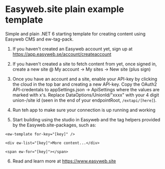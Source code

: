 # Easyweb.site plain example template

Simple and plain .NET 6 starting template for creating content using Easyweb CMS and ew-tag-pack.

1. If you haven't created an Easyweb account yet, sign up at https://app.easyweb.se/account/createaccount

2. If you haven't created a site to fetch content from yet, once signed in, create a new site @ My account -> My sites -> New site (plus sign)

3. Once you have an account and a site, enable your API-key by clicking the cloud in the top bar and creating a new API-key. Copy the OAuth2 API-credentals to appSettings.json -> ApiSettings where the values are marked with x's. Replace DataOptions/UnionId/"xxxx" with your 4 digit union-/site id (seen in the end of your endpointRoot, ``/extapi/[here]``). 

4. Run teh app to make sure your connection is up running and working

5. Start building using the studio in Easyweb and the tag helpers provided by the Easyweb.site-packages, such as:

``<ew-template for-key="[key]" />``

``<div ew-list="[key]">More content...</div>``

``<span ew-for="[key]"></span>``

6. Read and learn more at https://www.easyweb.site
